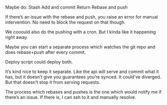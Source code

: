 Maybe do:
Stash
Add and commit
Return
Rebase and push

If there’s an issue with the rebase and push, you raise an error for manual intervention. No need to block the request on that though. 

We cooould also do the pushing with a cron. But I kinda like it happening right away

Maybe you can start a separate process which watches the git repo and does rebase+push after every commit. 

Deploy script could deploy both. 

It’s kind nice to keep it separate. Like the api will serve and commit what it has, but it doesn’t give you guarantees you’re synced. It could’ve diverged. But that doesn’t stop it from serving requests. 

The process which rebases and pushes is the one which would notify me if there’s an issue. If there is, I can ssh to it and manually resolve. 